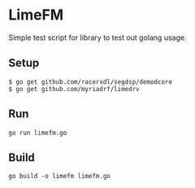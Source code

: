 # LimeFM

Simple test script for library to test out golang usage.

## Setup
```
$ go get github.com/racerxdl/segdsp/demodcore
$ go get github.com/myriadrf/limedrv
```

## Run
```
go run limefm.go
```

## Build
```
go build -o limefm limefm.go
```